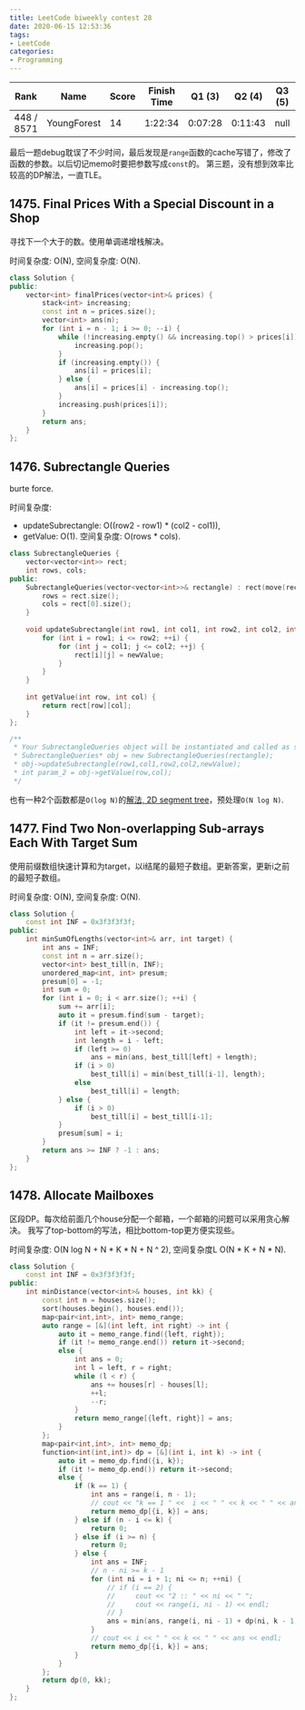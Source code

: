 ```yaml
---
title: LeetCode biweekly contest 28
date: 2020-06-15 12:53:36
tags:
- LeetCode
categories:
- Programming
---
```


| Rank |	Name |	Score |	Finish Time | 	Q1 (3) |	Q2 (4) |	Q3 (5) |	Q4 (6)|
|--|--|--|--|--|--|--|--|
| 448 / 8571 | YoungForest | 14 | 1:22:34 | 0:07:28 | 0:11:43 | null | 1:17:34  1 |

最后一题debug耽误了不少时间，最后发现是`range`函数的cache写错了，修改了函数的参数。以后切记memo时要把参数写成`const`的。
第三题，没有想到效率比较高的DP解法，一直TLE。

## 1475. Final Prices With a Special Discount in a Shop

寻找下一个大于的数。使用单调递增栈解决。

时间复杂度: O(N),
空间复杂度: O(N).

```cpp
class Solution {
public:
    vector<int> finalPrices(vector<int>& prices) {
        stack<int> increasing;
        const int n = prices.size();
        vector<int> ans(n);
        for (int i = n - 1; i >= 0; --i) {
            while (!increasing.empty() && increasing.top() > prices[i]) {
                increasing.pop();
            }
            if (increasing.empty()) {
                ans[i] = prices[i];
            } else {
                ans[i] = prices[i] - increasing.top();
            }
            increasing.push(prices[i]);
        }
        return ans;
    }
};
```

## 1476. Subrectangle Queries

burte force.

时间复杂度: 
- updateSubrectangle: O((row2 - row1) * (col2 - col1)),
- getValue: O(1).
空间复杂度: O(rows * cols).

```cpp
class SubrectangleQueries {
    vector<vector<int>> rect;
    int rows, cols;
public:
    SubrectangleQueries(vector<vector<int>>& rectangle) : rect(move(rectangle)){
        rows = rect.size();
        cols = rect[0].size();
    }
    
    void updateSubrectangle(int row1, int col1, int row2, int col2, int newValue) {
        for (int i = row1; i <= row2; ++i) {
            for (int j = col1; j <= col2; ++j) {
                rect[i][j] = newValue;
            }
        }
    }
    
    int getValue(int row, int col) {
        return rect[row][col];
    }
};

/**
 * Your SubrectangleQueries object will be instantiated and called as such:
 * SubrectangleQueries* obj = new SubrectangleQueries(rectangle);
 * obj->updateSubrectangle(row1,col1,row2,col2,newValue);
 * int param_2 = obj->getValue(row,col);
 */
```

也有一种2个函数都是`O(log N)`的[解法, 2D segment tree](https://leetcode.com/problems/subrectangle-queries/discuss/686094/Python-O(logn)-for-both-update-and-query-2D-Dynamic-Segment-Tree-with-Lazy-Tag)，预处理`O(N log N)`.

## 1477. Find Two Non-overlapping Sub-arrays Each With Target Sum

使用前缀数组快速计算和为target，以i结尾的最短子数组。更新答案，更新i之前的最短子数组。

时间复杂度: O(N),
空间复杂度: O(N).

```cpp
class Solution {
    const int INF = 0x3f3f3f3f;
public:
    int minSumOfLengths(vector<int>& arr, int target) {
        int ans = INF;
        const int n = arr.size();
        vector<int> best_till(n, INF);
        unordered_map<int, int> presum;
        presum[0] = -1;
        int sum = 0;
        for (int i = 0; i < arr.size(); ++i) {
            sum += arr[i];
            auto it = presum.find(sum - target);
            if (it != presum.end()) {
                int left = it->second;
                int length = i - left;
                if (left >= 0)
                    ans = min(ans, best_till[left] + length);
                if (i > 0)
                    best_till[i] = min(best_till[i-1], length);
                else
                    best_till[i] = length;
            } else {
                if (i > 0)
                    best_till[i] = best_till[i-1];
            }
            presum[sum] = i;
        }
        return ans >= INF ? -1 : ans;
    }
};
```

## 1478. Allocate Mailboxes

区段DP。每次给前面几个house分配一个邮箱，一个邮箱的问题可以采用贪心解决。
我写了top-bottom的写法，相比bottom-top更方便实现些。

时间复杂度: O(N log N + N * K * N + N ^ 2),
空间复杂度L O(N * K + N * N).

```cpp
class Solution {
    const int INF = 0x3f3f3f3f;
public:
    int minDistance(vector<int>& houses, int kk) {
        const int n = houses.size();
        sort(houses.begin(), houses.end());
        map<pair<int,int>, int> memo_range;
        auto range = [&](int left, int right) -> int {
            auto it = memo_range.find({left, right});
            if (it != memo_range.end()) return it->second;
            else {            
                int ans = 0;
                int l = left, r = right;
                while (l < r) {
                    ans += houses[r] - houses[l];
                    ++l;
                    --r;
                }
                return memo_range[{left, right}] = ans;
            }
        };
        map<pair<int,int>, int> memo_dp;
        function<int(int,int)> dp = [&](int i, int k) -> int {
            auto it = memo_dp.find({i, k});
            if (it != memo_dp.end()) return it->second;
            else {            
                if (k == 1) {
                    int ans = range(i, n - 1);
                    // cout << "k == 1 " <<  i << " " << k << " " << ans << endl;
                    return memo_dp[{i, k}] = ans;
                } else if (n - i <= k) {
                    return 0;
                } else if (i >= n) {
                    return 0;
                } else {
                    int ans = INF;
                    // n - ni >= k - 1
                    for (int ni = i + 1; ni <= n; ++ni) {
                        // if (i == 2) {
                        //     cout << "2 :: " << ni << " ";
                        //     cout << range(i, ni - 1) << endl;
                        // }
                        ans = min(ans, range(i, ni - 1) + dp(ni, k - 1));
                    }
                    // cout << i << " " << k << " " << ans << endl;
                    return memo_dp[{i, k}] = ans;
                }
            }
        };
        return dp(0, kk);
    }
};
```
